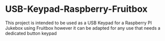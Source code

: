 # USB-Keypad-Raspberry-Fruitbox
This project is intended to be used as a USB Keypad for a Raspberry PI Jukebox using Fruitbox however it can be adapted for any use that needs a dedicated button keypad 
